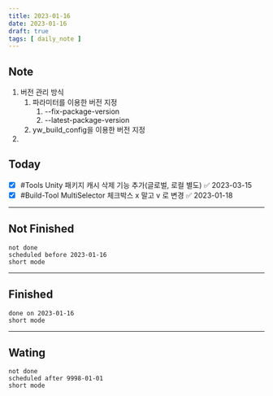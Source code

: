 ```yaml
---
title: 2023-01-16
date: 2023-01-16
draft: true
tags: [ daily_note ]
---
```


## Note
1. 버전 관리 방식
	1. 파라미터를 이용한 버전 지정
		1. --fix-package-version
		2. --latest-package-version
	2. yw_build_config을 이용한 버전 지정
2. 
 

## Today
- [x] #Tools Unity 패키지 캐시 삭제 기능 추가(글로벌, 로컬 별도) ✅ 2023-03-15
- [x] #Build-Tool MultiSelector 체크박스 x 말고 v 로 변경 ✅ 2023-01-18

---
## Not Finished
```tasks
not done
scheduled before 2023-01-16
short mode
```
---
## Finished
```tasks
done on 2023-01-16
short mode
```
---
## Wating
```tasks
not done
scheduled after 9998-01-01
short mode
```
